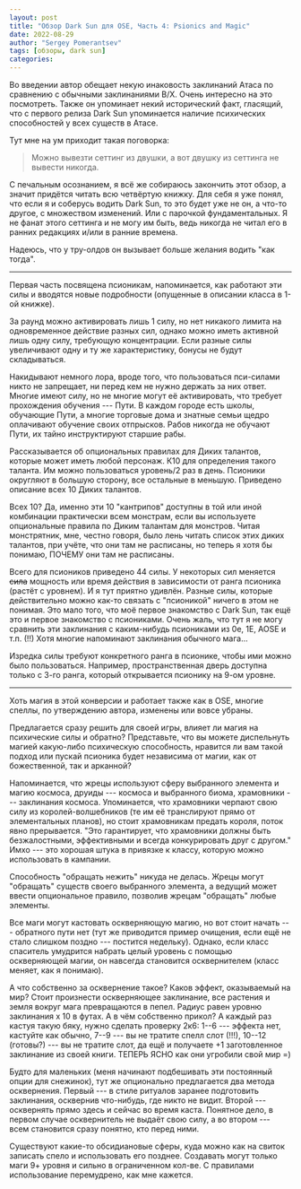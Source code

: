 ```yaml
---
layout: post
title: "Обзор Dark Sun для OSE, Часть 4: Psionics and Magic"
date: 2022-08-29
author: "Sergey Pomerantsev"
tags: [обзоры, dark sun]
categories:
---
```


Во введении автор обещает некую инаковость заклинаний Атаса по сравнению с обычными заклинаниями B/X. Очень интересно на это посмотреть. Также он упоминает некий исторический факт, гласящий, что с первого релиза Dark Sun упоминается наличие психических способностей у всех существ в Атасе.

Тут мне на ум приходит такая поговорка:

> Можно вывезти сеттинг из двушки, а вот двушку из сеттинга не вывести никогда.

С печальным осознанием, я всё же собираюсь закончить этот обзор, а значит придётся читать всю четвёртую книжку. Для себя я уже понял, что если я и соберусь водить Dark Sun, то это будет уже не он, а что-то другое, с множеством изменений. Или с парочкой фундаментальных. Я не фанат этого сеттинга и не могу им быть, ведь никогда не читал его в ранних редакциях и/или в ранние времена.

Надеюсь, что у тру-олдов он вызывает больше желания водить "как тогда".

---

Первая часть посвящена псионикам, напоминается, как работают эти силы и вводятся новые подробности (опущенные в описании класса в 1-ой книжке). 

За раунд можно активировать лишь 1 силу, но нет никакого лимита на одновременное действие разных сил, однако можно иметь активной лишь одну силу, требующую концентрации. Если разные силы увеличивают одну и ту же характеристику, бонусы не будут складываться.

Накидывают немного лора, вроде того, что пользоваться пси-силами никто не запрещает, ни перед кем не нужно держать за них ответ. Многие имеют силу, но не многие могут её активировать, что требует прохождения обучения --- Пути. В каждом городе есть школы, обучающие Пути, а многие торговые дома и знатные семьи щедро оплачивают обучение своих отпрысков. Рабов никогда не обучают Пути, их тайно инструктируют старшие рабы.

Рассказывается об опциональных правилах для Диких талантов, которые может иметь любой персонаж. К10 для определения такого таланта. Им можно пользоваться уровень/2 раз в день. Псионики округляют в большую сторону, все остальные в меньшую. Приведено описание всех 10 Диких талантов.

Всех 10? Да, именно эти 10 "кантрипов" доступны в той или иной комбинации практически всем монстрам, если вы используете опциональные правила по Диким талантам для монстров. Читая монстрятник, мне, честно говоря, было лень читать список этих диких талантов, при учёте, что они там не расписаны, но теперь я хотя бы понимаю, ПОЧЕМУ они там не расписаны.

Всего для псиоников приведено 44 силы. У некоторых сил меняется ~~сила~~ мощность или время действия в зависимости от ранга псионика (растёт с уровнем). И я тут приятно удивлён. Разные силы, которые действительно можно как-то связать с "псионикой" ничего в этом не понимая. Это мало того, что моё первое знакомство с Dark Sun, так ещё это и первое знакомство с псиониками. Очень жаль, что тут я не могу сравнить эти заклинания с каким-нибудь псиониками из 0e, 1E, AOSE и т.п. (!!) Хотя многие напоминают заклинания обычного мага...

Изредка силы требуют конкретного ранга в псионике, чтобы ими можно было пользоваться. Например, пространственная дверь доступна только с 3-го ранга, который открывается псионику на 9-ом уровне.

---

Хоть магия в этой конверсии и работает также как в OSE, многие спеллы, по утверждению автора, изменены или вовсе убраны.

Предлагается сразу решить для своей игры, влияет ли магия на психические силы и обратно? Представьте, что вы можете диспельнуть магией какую-либо психическую способность, нравится ли вам такой подход или пускай псионика будет независима от магии, как от божественной, так и арканной?

Напоминается, что жрецы используют сферу выбранного элемента и магию космоса, друиды --- космоса и выбранного биома, храмовники --- заклинания космоса. Упоминается, что храмовники черпают свою силу из королей-волшебников (те им её транслируют прямо от элементальных планов), но стоит храмовникам предать короля, поток явно прерывается. "Это гарантирует, что храмовники должны быть безжалостными, эффективными и всегда конкурировать друг с другом." Имхо --- это хорошая штука в привязке к классу, которую можно использовать в кампании.

Способность "обращать нежить" никуда не делась. Жрецы могут "обращать" существ своего выбранного элемента, а ведущий может ввести опциональное правило, позволив жрецам "обращать" любые элементы.

Все маги могут кастовать оскверняющую магию, но вот стоит начать --- обратного пути нет (тут же приводится пример очищения, если ещё не стало слишком поздно --- постится недельку). Однако, если класс спаситель умудрится набрать целый уровень с помощью оскверняющей магии, он навсегда становится осквернителем (класс меняет, как я понимаю).

А что собственно за осквернение такое? Каков эффект, оказываемый на мир? Стоит произнести оскверняющее заклинание, все растения и земля вокруг мага превращаются в пепел. Радиус равен уровню заклинания х 10 в футах. А в чём собственно прикол? А каждый раз кастуя такую бяку, нужно сделать проверку 2к6: 1--6 --- эффекта нет, кастуйте как обычно, 7--9 --- вы не тратите спелл слот (!!!), 10--12 (готовы?) --- вы не тратите слот, да ещё и получаете +1 заготовленное заклинание из своей книги. ТЕПЕРЬ ЯСНО как они угробили свой мир =)

Будто для маленьких (меня начинают подбешивать эти постоянный опции для снежинок), тут же опционально предлагается два метода осквернения. Первый --- в стиле ритуалов заранее подготовить заклинания, осквернив что-нибудь, где никто не видит. Второй --- осквернять прямо здесь и сейчас во время каста. Понятное дело, в первом случае осквернитель не выдаёт свою силу, а во втором --- всем становится сразу понятно, кто перед ними.

Существуют какие-то обсидиановые сферы, куда можно как на свиток записать спело и использовать его позднее. Создавать могут только маги 9+ уровня и сильно в ограниченном кол-ве. С правилами использование перемудрено, как мне кажется.

